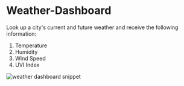 # Weather-Dashboard

Look up a city's current and future weather and receive the following information:
  1. Temperature
  2. Humidity
  3. Wind Speed
  4. UVI Index

![weather dashboard snippet](https://user-images.githubusercontent.com/85320200/132435818-cacd2853-0de0-4dcd-9a66-dcd4b02a556b.JPG)
